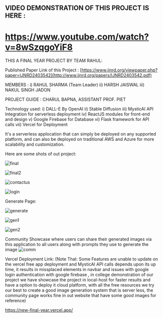 ## VIDEO DEMONSTRATION OF THIS PROJECT IS HERE : 
# https://www.youtube.com/watch?v=8wSzqgoYiF8

THIS A FINAL YEAR PROJECT BY TEAM RAHUL:

Published Paper Link of this Project : [https://www.ijnrd.org/viewpaper.php?paper=IJNRD2403542](http://www.ijnrd.org/papers/IJNRD2403542.pdf)

MEMBERS : i) RAHUL SHARMA (Team Leader)
         ii) HARSH  JAISWAL
        iii) NAKUL SINGH JADON
        
PROJECT GUIDE :     CHARUL BAPNA,
                ASSISTANT PROF. PIET


Technology used:
i) DALL-E By OpenAI
ii) Stable Diffusion
iii) MysticAI API Integration for serverless deployment
iv) ReactJS modules for front-end and design
v) Google Firebase for Database
vi) Flask framework for API calls
vii) Vercel for Deployment

It's a serverless applocation that can simply be deployed on any supported platform, and can also be deployed on traditional AWS and Azure for more scalability and customization. 


Here are some shots of out project:



![final](https://github.com/user-attachments/assets/5bf02d01-4ca8-4494-b99c-59ccc165ce37)



![final2](https://github.com/user-attachments/assets/d7033939-3ece-4c61-922a-8565b2addfb5)



![contactus](https://github.com/user-attachments/assets/6131503e-2e56-4e9c-9b51-dd1ef6ef2084)



![login](https://github.com/user-attachments/assets/b371825d-e465-47a2-986c-ab2f7051e898)



Generate Page:


![generate](https://github.com/user-attachments/assets/7428d83f-fd5e-476f-beb1-942347607adb)



![gen1](https://github.com/user-attachments/assets/77677f82-3841-497e-92a0-1bf0e6b0f9ef)



![gen2](https://github.com/user-attachments/assets/3ee0c21c-429e-4a98-9489-3b6b6541e5f4)


Community Showcase where users can share their generated images via this application to all users along with prompts they use to generate the image 
![comm](https://github.com/user-attachments/assets/d32f358d-4398-494f-b88f-d6e36eca753a)








Vercel Deployment Link: (Note That: Some Features are unable to update on the vercel free app deployment and MysticAI API calls depends upon its up time, it results in missplaced elements in navbar and issues with google login authentication with google firebase , in college demonstration of our project we have showcase the project in local-host for faster results and have a option to deploy it cloud platform, with all the free resources we try our best to create a good image generation system that is server less, the community page works fine in out website that have some good images for reference)

https://new-final-year.vercel.app/

